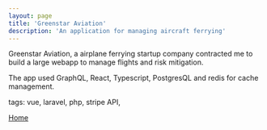 ```yaml
---
layout: page
title: 'Greenstar Aviation'
description: 'An application for managing aircraft ferrying'
---
```


Greenstar Aviation, a airplane ferrying startup company contracted me to build a large webapp to manage flights and risk mitigation.

The app used GraphQL, React, Typescript, PostgresQL and redis for cache management.

tags: vue, laravel, php, stripe API,

[Home](/)
